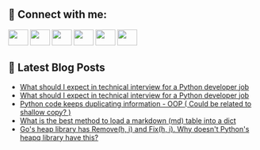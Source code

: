 ## 🔎 Connect with me:
[<img height="32" width="40" src="https://cdn.jsdelivr.net/npm/simple-icons@v5/icons/telegram.svg" />](https://t.me/bullbesh)
[<img height="32" width="40" src="https://cdn.jsdelivr.net/npm/simple-icons@v5/icons/vk.svg" />](https://vk.com/bullbesh)
[<img height="32" width="40" src="https://cdn.jsdelivr.net/npm/simple-icons@v5/icons/twitter.svg" />](https://twitter.com/bullbesh1)
[<img height="32" width="40" src="https://cdn.jsdelivr.net/npm/simple-icons@v5/icons/instagram.svg" />](https://www.instagram.com/bullbesh)
[<img height="32" width="40" src="https://cdn.jsdelivr.net/npm/simple-icons@v5/icons/reddit.svg" />](https://www.reddit.com/user/bullbesh)
[<img height="32" width="40" src="https://cdn.jsdelivr.net/npm/simple-icons@v5/icons/youtube.svg" />](https://www.youtube.com/channel/UCtfjRs6uzgq5mfm8S06WTcg)

## 📕 Latest Blog Posts
<!-- BLOG-POST-LIST:START -->
- [What should I expect in technical interview for a Python developer job](https://www.reddit.com/r/Python/comments/v4k9km/what_should_i_expect_in_technical_interview_for_a/)
- [What should I expect in technical interview for a Python developer job](https://www.reddit.com/r/Python/comments/v4k9gz/what_should_i_expect_in_technical_interview_for_a/)
- [Python code keeps duplicating information - OOP &lpar; Could be related to shallow copy? &rpar;](https://www.reddit.com/r/Python/comments/v4k39i/python_code_keeps_duplicating_information_oop/)
- [What is the best method to load a markdown &lpar;md&rpar; table into a dict](https://www.reddit.com/r/Python/comments/v4iomu/what_is_the_best_method_to_load_a_markdown_md/)
- [Go&#39;s heap library has Remove&lpar;h, i&rpar; and Fix&lpar;h, i&rpar;. Why doesn&#39;t Python&#39;s heapq library have this?](https://www.reddit.com/r/Python/comments/v4havt/gos_heap_library_has_removeh_i_and_fixh_i_why/)
<!-- BLOG-POST-LIST:END -->
